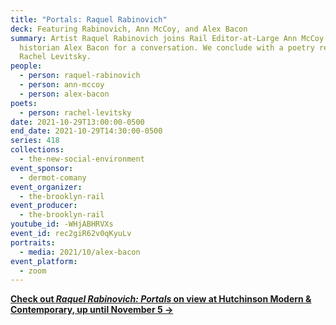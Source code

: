 ```yaml
---
title: "Portals: Raquel Rabinovich"
deck: Featuring Rabinovich, Ann McCoy, and Alex Bacon
summary: Artist Raquel Rabinovich joins Rail Editor-at-Large Ann McCoy and art
  historian Alex Bacon for a conversation. We conclude with a poetry reading by
  Rachel Levitsky.
people:
  - person: raquel-rabinovich
  - person: ann-mccoy
  - person: alex-bacon
poets:
  - person: rachel-levitsky
date: 2021-10-29T13:00:00-0500
end_date: 2021-10-29T14:30:00-0500
series: 418
collections:
  - the-new-social-environment
event_sponsor:
  - dermot-comany
event_organizer:
  - the-brooklyn-rail
event_producer:
  - the-brooklyn-rail
youtube_id: -WHjABHRVXs
event_id: rec2giR62v0qKyuLv
portraits:
  - media: 2021/10/alex-bacon
event_platform:
  - zoom
---
```

**[Check out *Raquel Rabinovich: Portals* on view at Hutchinson Modern & Contemporary, up until November 5 →](https://hutchinsonmodern.com/exhibitions/22-raquel-rabinovich-portals/works/)**